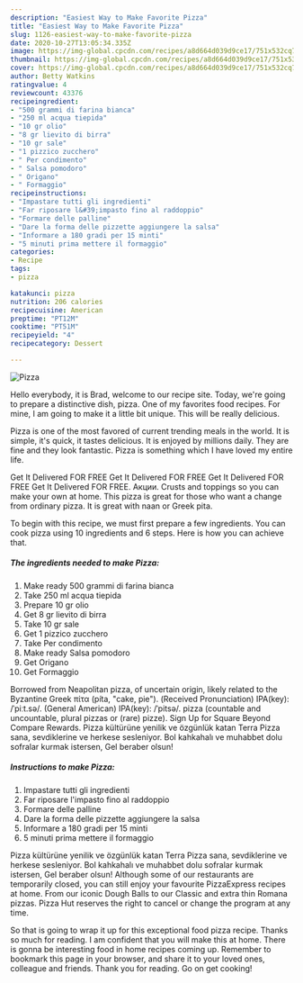 ```yaml
---
description: "Easiest Way to Make Favorite Pizza"
title: "Easiest Way to Make Favorite Pizza"
slug: 1126-easiest-way-to-make-favorite-pizza
date: 2020-10-27T13:05:34.335Z
image: https://img-global.cpcdn.com/recipes/a8d664d039d9ce17/751x532cq70/pizza-recipe-main-photo.jpg
thumbnail: https://img-global.cpcdn.com/recipes/a8d664d039d9ce17/751x532cq70/pizza-recipe-main-photo.jpg
cover: https://img-global.cpcdn.com/recipes/a8d664d039d9ce17/751x532cq70/pizza-recipe-main-photo.jpg
author: Betty Watkins
ratingvalue: 4
reviewcount: 43376
recipeingredient:
- "500 grammi di farina bianca"
- "250 ml acqua tiepida"
- "10 gr olio"
- "8 gr lievito di birra"
- "10 gr sale"
- "1 pizzico zucchero"
- " Per condimento"
- " Salsa pomodoro"
- " Origano"
- " Formaggio"
recipeinstructions:
- "Impastare tutti gli ingredienti"
- "Far riposare l&#39;impasto fino al raddoppio"
- "Formare delle palline"
- "Dare la forma delle pizzette aggiungere la salsa"
- "Informare a 180 gradi per 15 minti"
- "5 minuti prima mettere il formaggio"
categories:
- Recipe
tags:
- pizza

katakunci: pizza 
nutrition: 206 calories
recipecuisine: American
preptime: "PT12M"
cooktime: "PT51M"
recipeyield: "4"
recipecategory: Dessert

---
```



![Pizza](https://img-global.cpcdn.com/recipes/a8d664d039d9ce17/751x532cq70/pizza-recipe-main-photo.jpg)

Hello everybody, it is Brad, welcome to our recipe site. Today, we're going to prepare a distinctive dish, pizza. One of my favorites food recipes. For mine, I am going to make it a little bit unique. This will be really delicious.

Pizza is one of the most favored of current trending meals in the world. It is simple, it's quick, it tastes delicious. It is enjoyed by millions daily. They are fine and they look fantastic. Pizza is something which I have loved my entire life.

Get It Delivered FOR FREE Get It Delivered FOR FREE Get It Delivered FOR FREE Get It Delivered FOR FREE. Акции. Crusts and toppings so you can make your own at home. This pizza is great for those who want a change from ordinary pizza. It is great with naan or Greek pita.


To begin with this recipe, we must first prepare a few ingredients. You can cook pizza using 10 ingredients and 6 steps. Here is how you can achieve that.

<!--inarticleads1-->

##### The ingredients needed to make Pizza:

1. Make ready 500 grammi di farina bianca
1. Take 250 ml acqua tiepida
1. Prepare 10 gr olio
1. Get 8 gr lievito di birra
1. Take 10 gr sale
1. Get 1 pizzico zucchero
1. Take  Per condimento
1. Make ready  Salsa pomodoro
1. Get  Origano
1. Get  Formaggio


Borrowed from Neapolitan pizza, of uncertain origin, likely related to the Byzantine Greek πίτα (píta, &#34;cake, pie&#34;). (Received Pronunciation) IPA(key): /ˈpiːt.sə/. (General American) IPA(key): /ˈpitsə/. pizza (countable and uncountable, plural pizzas or (rare) pizze). Sign Up for Square Beyond Compare Rewards. Pizza kültürüne yenilik ve özgünlük katan Terra Pizza sana, sevdiklerine ve herkese sesleniyor. Bol kahkahalı ve muhabbet dolu sofralar kurmak istersen, Gel beraber olsun! 

<!--inarticleads2-->

##### Instructions to make Pizza:

1. Impastare tutti gli ingredienti
1. Far riposare l&#39;impasto fino al raddoppio
1. Formare delle palline
1. Dare la forma delle pizzette aggiungere la salsa
1. Informare a 180 gradi per 15 minti
1. 5 minuti prima mettere il formaggio


Pizza kültürüne yenilik ve özgünlük katan Terra Pizza sana, sevdiklerine ve herkese sesleniyor. Bol kahkahalı ve muhabbet dolu sofralar kurmak istersen, Gel beraber olsun! Although some of our restaurants are temporarily closed, you can still enjoy your favourite PizzaExpress recipes at home. From our iconic Dough Balls to our Classic and extra thin Romana pizzas. Pizza Hut reserves the right to cancel or change the program at any time. 

So that is going to wrap it up for this exceptional food pizza recipe. Thanks so much for reading. I am confident that you will make this at home. There is gonna be interesting food in home recipes coming up. Remember to bookmark this page in your browser, and share it to your loved ones, colleague and friends. Thank you for reading. Go on get cooking!
